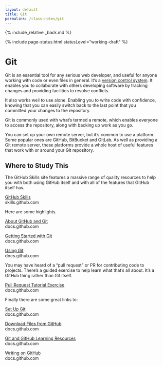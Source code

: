 ```yaml
---
layout: default
title: Git
permalink: /class-notes/git
---
```


{% include_relative _back.md %}

{% include page-status.html statusLevel="working-draft" %}

# Git

Git is an essential tool for any serious web developer, and useful for anyone working with code or even files in general. It’s a [version control system](https://en.m.wikipedia.org/wiki/Version_control). It enables you to collaborate with others developing software by tracking changes and providing facilities to resolve conflicts.

It also works well to use alone. Enabling you to write code with confidence, knowing that you can easily switch back to the last point that you committed your changes to the repository.

Git is commonly used with what’s termed a remote, which enables everyone to access the repository, along with backing up work as you go.

You can set up your own remote server, but it’s common to use a platform. Some popular ones are GitHub, BitBucket and GitLab. As well as providing a Git remote server, these platforms provide a whole host of useful features that work with or around your Git repository.

## Where to Study This

The GitHub Skills site features a massive range of quality resources to help you with both using GitHub itself and with all of the features that GitHub itself has.

[GitHub Skills](https://skills.github.com/)    
skills.github.com

Here are some highlights.

[About GitHub and Git](https://docs.github.com/en/get-started/start-your-journey/about-github-and-git)    
docs.github.com

[Getting Started with Git](https://docs.github.com/en/get-started/getting-started-with-git)    
docs.github.com

[Using Git](https://docs.github.com/en/get-started/using-git)    
docs.github.com

You may have heard of a “pull request” or PR for contributing code to projects. There’s a guided exercise to help learn what that’s all about. It’s a GitHub thing rather than Git itself.

[Pull Request Tutorial Exercise](https://docs.github.com/en/get-started/start-your-journey/hello-world)    
docs.github.com

Finally there are some great links to:

[Set Up Git](https://docs.github.com/en/get-started/getting-started-with-git/set-up-git)    
docs.github.com

[Download Files from GitHub](https://docs.github.com/en/get-started/start-your-journey/downloading-files-from-github)    
docs.github.com

[Git and GitHub Learning Resources](https://docs.github.com/en/get-started/start-your-journey/git-and-github-learning-resources)    
docs.github.com

[Writing on GitHub](https://docs.github.com/en/get-started/writing-on-github)    
docs.github.com

